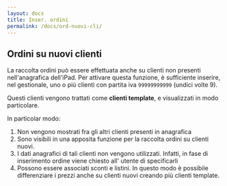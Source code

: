 ```yaml
---
layout: docs
title: Inser. ordini
permalink: /docs/ord-nuovi-cli/
---
```


## Ordini su nuovi clienti

La raccolta ordini può essere effettuata anche su clienti non presenti nell'anagrafica dell'iPad.
Per attivare questa funzione, è sufficiente inserire, nel gestionale, uno o più clienti con partita iva ``99999999999`` (undici volte 9).

Questi clienti vengono trattati come **clienti template**, e visualizzati in modo particolare.

In particolar modo:

1. Non vengono mostrati fra gli altri clienti presenti in anagrafica
2. Sono visibili in una apposita funzione per la raccolta ordini su clienti nuovi.
3. I dati anagrafici di tali clienti non vengono utilizzati. Infatti, in fase di inserimento ordine viene chiesto all' utente di specificarli
4. Possono essere associati sconti e listini. In questo modo è possibile differenziare i prezzi anche su clienti nuovi creando più clienti template.
